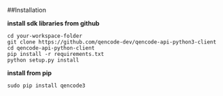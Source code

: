 ##Installation

**install sdk libraries from github**

````
cd your-workspace-folder
git clone https://github.com/qencode-dev/qencode-api-python3-client
cd qencode-api-python-client
pip install -r requirements.txt
python setup.py install
````

**install from pip**

````
sudo pip install qencode3
````